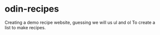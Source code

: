 # odin-recipes
Creating a demo recipe website, guessing we will us ul and ol
To create a list to make recipes.
